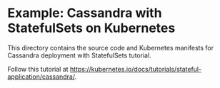 # Example: Cassandra with StatefulSets on Kubernetes


This directory contains the source code and Kubernetes manifests for Cassandra
deployment with StatefulSets tutorial.

Follow this tutorial at https://kubernetes.io/docs/tutorials/stateful-application/cassandra/.
